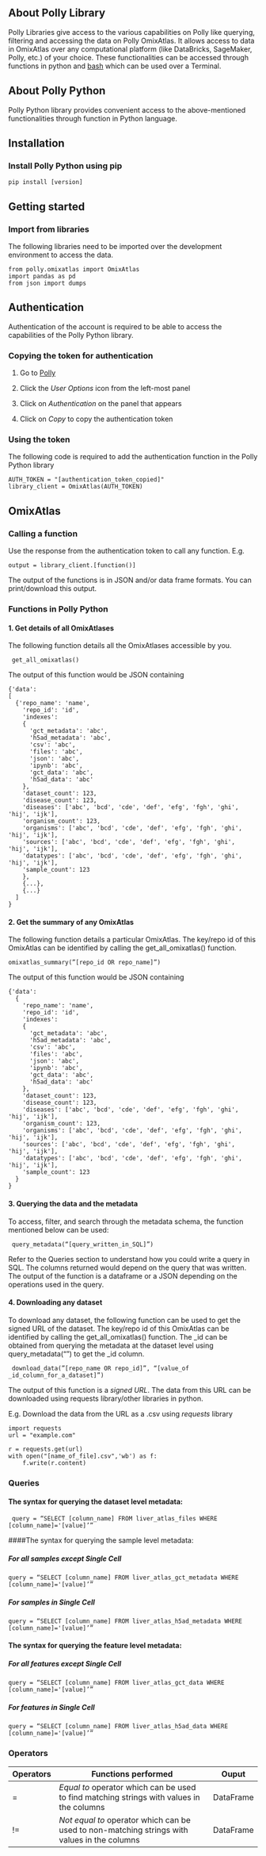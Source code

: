 ## About Polly Library
Polly Libraries give access to the various capabilities on Polly like querying, filtering and accessing the data on Polly OmixAtlas. It allows access to data in OmixAtlas over any computational platform (like DataBricks, SageMaker, Polly, etc.) of your choice. These functionalities can be accessed through functions in python and [bash](https://docs.elucidata.io/Scaling%20compute/Polly%20CLI%201.html) which can be used over a Terminal.

## About Polly Python 
Polly Python library provides convenient access to the above-mentioned functionalities through function in Python language.

## Installation
### Install Polly Python using pip

<pre><code>pip install [version] </code></pre>

## Getting started
### Import from libraries

The following libraries need to be imported over the development environment to access the data.

<pre><code>from polly.omixatlas import OmixAtlas
import pandas as pd
from json import dumps</code></pre>

## Authentication
Authentication of the account is required to be able to access the capabilities of the Polly Python library.

### Copying the token for authentication
1. Go to [Polly](https://polly.elucidata.io)

2. Click the *User Options* icon from the left-most panel

3. Click on *Authentication* on the panel that appears

4. Click on *Copy* to copy the authentication token

### Using the token
The following code is required to add the authentication function in the Polly Python library

<pre><code>AUTH_TOKEN = "[authentication_token_copied]"
library_client = OmixAtlas(AUTH_TOKEN)</code></pre>

## OmixAtlas
### Calling a function
Use the response from the authentication token to call any function. E.g.
<pre><code>output = library_client.[function()]</code></pre>

The output of the functions is in JSON and/or data frame formats. You can print/download this output.

### Functions in Polly Python
#### 1. Get details of all OmixAtlases
The following function details all the OmixAtlases accessible by you.

<pre><code> get_all_omixatlas() </code></pre>

The output of this function would be JSON containing
<pre><code>{'data': 
[
  {'repo_name': 'name', 
    'repo_id': 'id', 
    'indexes': 
    { 
      'gct_metadata': 'abc', 
      'h5ad_metadata': 'abc', 
      'csv': 'abc', 
      'files': 'abc', 
      'json': 'abc', 
      'ipynb': 'abc', 
      'gct_data': 'abc', 
      'h5ad_data': 'abc'
    }, 
    'dataset_count': 123, 
    'disease_count': 123, 
    'diseases': ['abc', 'bcd', 'cde', 'def', 'efg', 'fgh', 'ghi', 'hij', 'ijk'], 
    'organism_count': 123, 
    'organisms': ['abc', 'bcd', 'cde', 'def', 'efg', 'fgh', 'ghi', 'hij', 'ijk'], 
    'sources': ['abc', 'bcd', 'cde', 'def', 'efg', 'fgh', 'ghi', 'hij', 'ijk'], 
    'datatypes': ['abc', 'bcd', 'cde', 'def', 'efg', 'fgh', 'ghi', 'hij', 'ijk'], 
    'sample_count': 123
    }, 
    {...},
    {...}
  ]
}</code></pre>

#### 2. Get the summary of any OmixAtlas
The following function details a particular OmixAtlas. The key/repo id of this OmixAtlas can be identified by calling the get_all_omixatlas() function.

<pre><code>omixatlas_summary(”[repo_id OR repo_name]”)</code></pre>
The output of this function would be JSON containing

<pre><code>{'data': 
  {
    'repo_name': 'name', 
    'repo_id': 'id', 
    'indexes': 
    { 
      'gct_metadata': 'abc', 
      'h5ad_metadata': 'abc', 
      'csv': 'abc', 
      'files': 'abc', 
      'json': 'abc', 
      'ipynb': 'abc', 
      'gct_data': 'abc', 
      'h5ad_data': 'abc'
    }, 
    'dataset_count': 123, 
    'disease_count': 123, 
    'diseases': ['abc', 'bcd', 'cde', 'def', 'efg', 'fgh', 'ghi', 'hij', 'ijk'], 
    'organism_count': 123, 
    'organisms': ['abc', 'bcd', 'cde', 'def', 'efg', 'fgh', 'ghi', 'hij', 'ijk'], 
    'sources': ['abc', 'bcd', 'cde', 'def', 'efg', 'fgh', 'ghi', 'hij', 'ijk'], 
    'datatypes': ['abc', 'bcd', 'cde', 'def', 'efg', 'fgh', 'ghi', 'hij', 'ijk'], 
    'sample_count': 123
  }
}</code></pre>

#### 3. Querying the data and the metadata
To access, filter, and search through the metadata schema, the function mentioned below can be used:

<pre><code> query_metadata(“[query_written_in_SQL]”) </code></pre>
Refer to the Queries section to understand how you could write a query in SQL. The columns returned would depend on the query that was written. The output of the function is a dataframe or a JSON depending on the operations used in the query. 

#### 4. Downloading any dataset
To download any dataset, the following function can be used to get the signed URL of the dataset. The key/repo id of this OmixAtlas can be identified by calling the get_all_omixatlas() function. The _id can be obtained from querying the metadata at the dataset level using query_metadata(“<query written in SQL>”) to get the _id column.

<pre><code> download_data(”[repo_name OR repo_id]”, “[value_of _id_column_for_a_dataset]”)</code></pre>

The output of this function is a *signed URL*. The data from this URL can be downloaded using requests library/other libraries in python.

E.g. Download the data from the URL as a .csv using *requests* library

<pre><code>import requests
url = "example.com"

r = requests.get(url)  
with open("[name_of_file].csv",'wb') as f:
    f.write(r.content)</code></pre>
  
### Queries
#### The syntax for querying the dataset level metadata:
<pre><code> query = “SELECT [column_name] FROM liver_atlas_files WHERE [column_name]='[value]’” </code></pre>

####The syntax for querying the sample level metadata:
##### For all samples except Single Cell
<pre><code>query = “SELECT [column_name] FROM liver_atlas_gct_metadata WHERE [column_name]='[value]’”</code></pre>

##### For samples in Single Cell
<pre><code>query = “SELECT [column_name] FROM liver_atlas_h5ad_metadata WHERE [column_name]='[value]’”</code></pre>

#### The syntax for querying the feature level metadata:
##### For all features except Single Cell
<pre><code>query = “SELECT [column_name] FROM liver_atlas_gct_data WHERE [column_name]='[value]’”</code></pre>

##### For features in Single Cell
<pre><code>query = “SELECT [column_name] FROM liver_atlas_h5ad_data WHERE [column_name]='[value]’”</code></pre>

### Operators

Operators  | Functions performed | Ouput
------------- | ------------- | ------------
= |  *Equal to* operator which can be used to find matching strings with values in the columns | DataFrame
!= | *Not equal to* operator which can be used to non-matching strings with values in the columns | DataFrame
